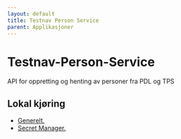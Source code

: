 ```yaml
---
layout: default
title: Testnav Person Service
parent: Applikasjoner
---
```


# Testnav-Person-Service
API for oppretting og henting av personer fra PDL og TPS

## Lokal kjøring
* [Generelt.](../../docs/modules/ROOT/pages/local/local_general.adoc)
* [Secret Manager.](../../docs/modules/ROOT/pages/local/local_secretmanager.adoc)
